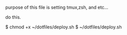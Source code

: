 
purpose of this file is setting tmux,zsh, and etc...

do this.

 $ chmod +x ~/dotfiles/deploy.sh
 $ ~/dotfiles/deploy.sh
